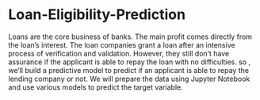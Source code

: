 # Loan-Eligibility-Prediction
Loans are the core business of banks. The main profit comes directly from the loan’s interest. The loan companies grant a loan after an intensive process of verification and validation. However, they still don’t have assurance if the applicant is able to repay the loan with no difficulties. so , we’ll build a predictive model to predict if an applicant is able to repay the lending company or not. We will prepare the data using Jupyter Notebook and use various models to predict the target variable.
